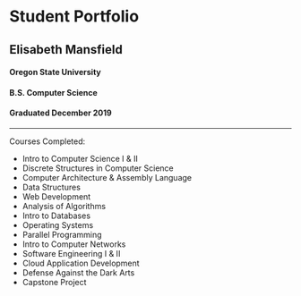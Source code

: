 # Student Portfolio

## Elisabeth Mansfield
#### Oregon State University
#### B.S. Computer Science
#### Graduated December 2019

___
Courses Completed:
- Intro to Computer Science I & II
- Discrete Structures in Computer Science
- Computer Architecture & Assembly Language
- Data Structures
- Web Development
- Analysis of Algorithms
- Intro to Databases
- Operating Systems
- Parallel Programming
- Intro to Computer Networks 
- Software Engineering I & II
- Cloud Application Development
- Defense Against the Dark Arts
- Capstone Project
